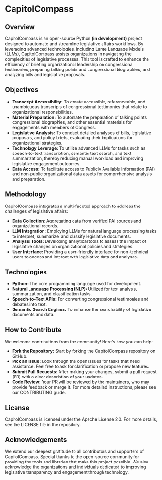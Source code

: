 # CapitolCompass
## Overview
CapitolCompass is an open-source Python <b>(in development)</b> project designed to automate and streamline legislative affairs workflows. By leveraging advanced technologies, including Large Language Models (LLMs), CapitolCompass assists organizations in navigating the complexities of legislative processes. This tool is crafted to enhance the efficiency of briefing organizational leadership on congressional testimonies, preparing talking points and congressional biographies, and analyzing bills and legislative proposals.

## Objectives
* <b>Transcript Accessibility:</b> To create accessible, referenceable, and unambiguous transcripts of congressional testimonies that relate to organizational responsibilities.
* <b>Material Preparation:</b> To automate the preparation of talking points, congressional biographies, and other essential materials for engagements with members of Congress.
* <b>Legislative Analysis:</b> To conduct detailed analyses of bills, legislative proposals, and policy briefs, evaluating their implications for organizational strategies.
* <b>Technology Leverage:</b> To utilize advanced LLMs for tasks such as speech-to-text transcription, semantic text search, and text summarization, thereby reducing manual workload and improving legislative engagement outcomes.
* <b>Data Access:</b> To facilitate access to Publicly Available Information (PAI) and non-public organizational data assets for comprehensive analysis and preparation.


## Methodology
CapitolCompass integrates a multi-faceted approach to address the challenges of legislative affairs:

* <b>Data Collection:</b> Aggregating data from verified PAI sources and organizational records.
* <b>LLM Integration:</b> Employing LLMs for natural language processing tasks to interpret, summarize, and classify legislative documents.
* <b>Analysis Tools:</b> Developing analytical tools to assess the impact of legislative changes on organizational policies and strategies.
* <b>User Interface:</b> Providing a user-friendly interface for non-technical users to access and interact with legislative data and analyses.

## Technologies
* <b>Python:</b> The core programming language used for development.
* <b>Natural Language Processing (NLP):</b> Utilized for text analysis, summarization, and classification tasks.
* <b>Speech-to-Text APIs:</b>  For converting congressional testimonies and debates into text.
* <b>Semantic Search Engines:</b>  To enhance the searchability of legislative documents and data.


## How to Contribute
We welcome contributions from the community! Here's how you can help:

* <b>Fork the Repository:</b> Start by forking the CapitolCompass repository on GitHub.
* <b>Pick an Issue:</b> Look through the open issues for tasks that need assistance. Feel free to ask for clarification or propose new features.
* <b>Submit Pull Requests:</b> After making your changes, submit a pull request (PR) with a clear description of your updates.
* <b>Code Review:</b> Your PR will be reviewed by the maintainers, who may provide feedback or merge it.
For more detailed instructions, please see our CONTRIBUTING guide.

## License
CapitolCompass is licensed under the Apache License 2.0. For more details, see the LICENSE file in the repository.

## Acknowledgements
We extend our deepest gratitude to all contributors and supporters of CapitolCompass. Special thanks to the open-source community for providing the tools and libraries that make this project possible. We also acknowledge the organizations and individuals dedicated to improving legislative transparency and engagement through technology.

